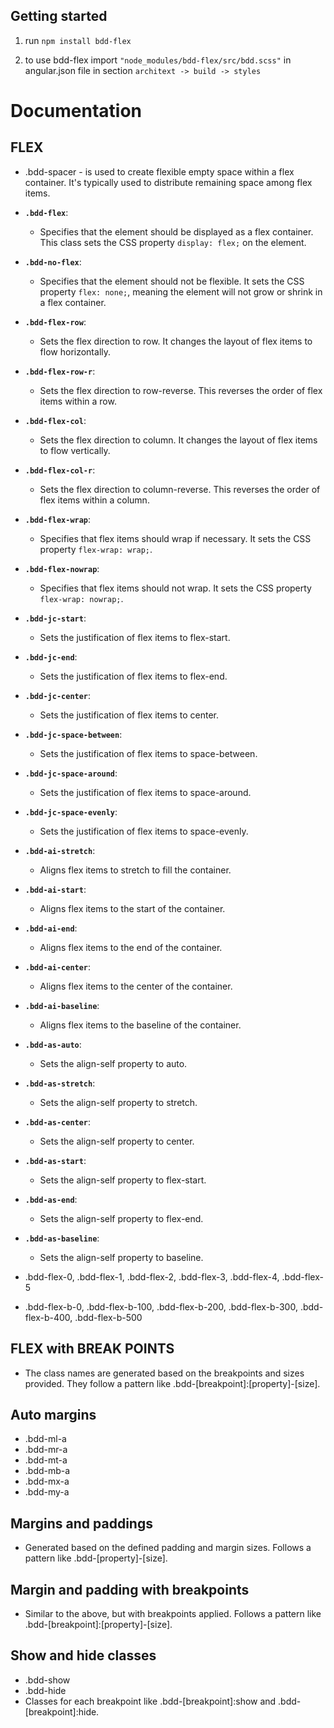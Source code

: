 ## Getting started

1. run `npm install bdd-flex`

2. to use bdd-flex import `"node_modules/bdd-flex/src/bdd.scss"`
   in angular.json file in section `architext -> build -> styles`

# Documentation

## FLEX

- .bdd-spacer - is used to create flexible empty space within a flex container. It's typically used to distribute remaining space among flex items.
- **`.bdd-flex`**:

  - Specifies that the element should be displayed as a flex container. This class sets the CSS property `display: flex;` on the element.

- **`.bdd-no-flex`**:

  - Specifies that the element should not be flexible. It sets the CSS property `flex: none;`, meaning the element will not grow or shrink in a flex container.

- **`.bdd-flex-row`**:

  - Sets the flex direction to row. It changes the layout of flex items to flow horizontally.

- **`.bdd-flex-row-r`**:

  - Sets the flex direction to row-reverse. This reverses the order of flex items within a row.

- **`.bdd-flex-col`**:

  - Sets the flex direction to column. It changes the layout of flex items to flow vertically.

- **`.bdd-flex-col-r`**:

  - Sets the flex direction to column-reverse. This reverses the order of flex items within a column.

- **`.bdd-flex-wrap`**:

  - Specifies that flex items should wrap if necessary. It sets the CSS property `flex-wrap: wrap;`.

- **`.bdd-flex-nowrap`**:

  - Specifies that flex items should not wrap. It sets the CSS property `flex-wrap: nowrap;`.

- **`.bdd-jc-start`**:

  - Sets the justification of flex items to flex-start.

- **`.bdd-jc-end`**:

  - Sets the justification of flex items to flex-end.

- **`.bdd-jc-center`**:

  - Sets the justification of flex items to center.

- **`.bdd-jc-space-between`**:

  - Sets the justification of flex items to space-between.

- **`.bdd-jc-space-around`**:

  - Sets the justification of flex items to space-around.

- **`.bdd-jc-space-evenly`**:

  - Sets the justification of flex items to space-evenly.

- **`.bdd-ai-stretch`**:

  - Aligns flex items to stretch to fill the container.

- **`.bdd-ai-start`**:

  - Aligns flex items to the start of the container.

- **`.bdd-ai-end`**:

  - Aligns flex items to the end of the container.

- **`.bdd-ai-center`**:

  - Aligns flex items to the center of the container.

- **`.bdd-ai-baseline`**:

  - Aligns flex items to the baseline of the container.

- **`.bdd-as-auto`**:

  - Sets the align-self property to auto.

- **`.bdd-as-stretch`**:

  - Sets the align-self property to stretch.

- **`.bdd-as-center`**:

  - Sets the align-self property to center.

- **`.bdd-as-start`**:

  - Sets the align-self property to flex-start.

- **`.bdd-as-end`**:

  - Sets the align-self property to flex-end.

- **`.bdd-as-baseline`**:

  - Sets the align-self property to baseline.

- .bdd-flex-0, .bdd-flex-1, .bdd-flex-2, .bdd-flex-3, .bdd-flex-4, .bdd-flex-5
- .bdd-flex-b-0, .bdd-flex-b-100, .bdd-flex-b-200, .bdd-flex-b-300, .bdd-flex-b-400, .bdd-flex-b-500

## FLEX with BREAK POINTS

- The class names are generated based on the breakpoints and sizes provided. They follow a pattern like .bdd-[breakpoint]:[property]-[size].

## Auto margins

- .bdd-ml-a
- .bdd-mr-a
- .bdd-mt-a
- .bdd-mb-a
- .bdd-mx-a
- .bdd-my-a

## Margins and paddings

- Generated based on the defined padding and margin sizes. Follows a pattern like .bdd-[property]-[size].

## Margin and padding with breakpoints

- Similar to the above, but with breakpoints applied. Follows a pattern like .bdd-[breakpoint]:[property]-[size].

## Show and hide classes

- .bdd-show
- .bdd-hide
- Classes for each breakpoint like .bdd-[breakpoint]:show and .bdd-[breakpoint]:hide.
